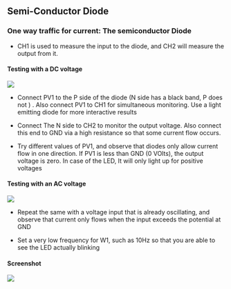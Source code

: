 Semi-Conductor Diode
---

### One way traffic for current: The semiconductor Diode

* CH1 is used to measure the input to the diode, and CH2 will measure the output from it.
	
####	Testing with a DC voltage
	
![](file:///android_asset/DOC_HTML/apps/images/schematics/diodeDC.svg@100%|auto)
		
* Connect PV1 to the P side of the diode (N side has a black band, P does not ) . Also connect PV1 to CH1 for simultaneous monitoring. Use a light emitting diode for more interactive results

* Connect The N side to CH2 to monitor the output voltage. Also connect this end to GND via a high resistance so that some current flow occurs.
	
* Try different values of PV1, and observe that diodes only allow current flow in one direction. If PV1 is less than GND (0 VOlts), the output voltage is zero. In case of the LED, It will only light up for positive voltages
	
#### Testing with an AC voltage
	
![](file:///android_asset/DOC_HTML/apps/images/schematics/diodeAC.svg@100%|auto)
	
* Repeat the same with a voltage input that is already oscillating, and observe that current only flows when the input exceeds the potential at GND
	
* Set a very low frequency for W1, such as 10Hz so that you are able to see the LED actually blinking

#### Screenshot

![](file:///android_asset/DOC_HTML/apps/images/screenshots/diodeSimple.png@100%|auto)


